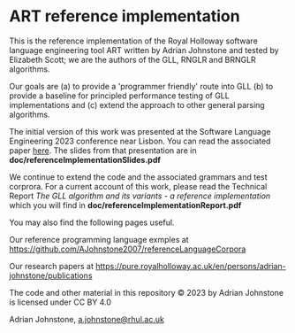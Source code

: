 # ART reference implementation

This is the reference implementation of the Royal Holloway software language engineering tool ART written by Adrian Johnstone and tested by Elizabeth Scott; we are the authors of the GLL, RNGLR and BRNGLR algorithms.

Our goals are (a) to provide a 'programmer friendly' route into GLL (b) to provide a baseline for principled performance testing of GLL implementations and (c) extend the approach to other general parsing algorithms.

The initial version of this work was presented at the Software Language Engineering 2023 conference near Lisbon. You can read the associated paper [here](https://pure.royalholloway.ac.uk/en/publications/a-reference-gll-implementation). The slides from that presentation are in __doc/referenceImplementationSlides.pdf__

We continue to extend the code and the associated grammars and test corprora. For a current account of this work, please read the Technical Report _The GLL algorithm and its variants - a reference implementation_ which you will find in __doc/referenceImplementationReport.pdf__

You may also find the following pages useful.

Our reference programming language exmples at https://github.com/AJohnstone2007/referenceLanguageCorpora

Our research papers at https://pure.royalholloway.ac.uk/en/persons/adrian-johnstone/publications

The code and other material in this repository &copy; 2023 by Adrian Johnstone is licensed under CC BY 4.0

Adrian Johnstone, a.johnstone@rhul.ac.uk
